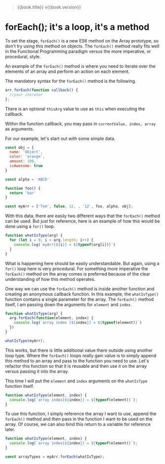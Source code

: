 > {{book.title}} v{{book.version}}

# forEach(); it's a loop, it's a method

To set the stage, `forEach()` is a new ES6 method on the Array prototype, so don't try using this method on objects. The `forEach()` method really fits well in the Functional Programming paradigm versus the more imperative, or procedural, style.

An example of the `forEach()` method is where you need to iterate over the elements of an array and perform an action on each element.

The mandatory syntax for the `forEach()` method is the following.

```js
arr.forEach(function callback() {
  //your iterator
};
```

There is an optional `thisArg` value to use as `this` when executing the callback.

Within the function callback, you may pass in `currentValue, index, array` as arguments.

For our example, let's start out with some simple data.

```js
const obj = {
  name: 'Object',
  color: 'orange',
  amount: 100,
  isAwesome: true
}

const alpha = 'ABCD'

function foo() {
  return 'bar'
}

const myArr = ['Tom', false, 12, , '12', foo, alpha, obj];
```

With this data, there are easily two different ways that the `forEach()` method can be used. But just for reference, here is an example of how this would be done using a `for()` loop.

```js
function whatIsType(arg) {
  for (let i = 0; i < arg.length; i++) {
    console.log(`myArr[${i}] = ${typeof(arg[i])}`)
  }
}
```

What is happening here should be easily understandable. But again, using a `for()` loop here is very procedural. For something more imperative the `forEach()` method on the array comes is preferred because of the clear understanding of how this method operates.

One way we can use the `forEach()` method is inside another function and creating an anonymous callback function. In this example, the `whatIsType()` function contains a single parameter for the array. The `forEach()` method itself, I am passing down the arguments for `element` and `index`.

```js
function whatIsType(arg) {
  arg.forEach(function(element, index) {
    console.log(`array index [${index}] = ${typeof(element)}`)
  })
}

whatIsType(myArr);
```

This works, but there is little additional value there outside using another loop type. Where the `forEach()` loops really gain value is to simply append this method to an array and pass to the function you need to use. Let's refactor this function so that it is reusable and then use it on the array versus passing it into the array.

This time I will put the `element` and `index` arguments on the `whatIsType` function itself.

```js
function whatIsType(element, index) {
  console.log(`array index[${index}] = ${typeof(element)}`);
}
```

To use this function, I simply reference the array I want to use, append the `forEach()` method and then pass in the function I want to be used on the array. Of course, we can also bind this return to a variable for reference later.

```js
function whatIsType(element, index) {
  console.log(`array index[${index}] = ${typeof(element)}`);
}

const arrayTypes = myArr.forEach(whatIsType);
```
